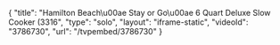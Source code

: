 {
    "title": "Hamilton Beach\u00ae Stay or Go\u00ae 6 Quart Deluxe Slow Cooker (3316",
    "type": "solo",
    "layout": "iframe-static",
    "videoId": "3786730",
    "url": "\/tvpembed\/3786730"
}